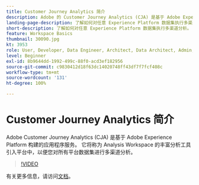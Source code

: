 ```yaml
---
title: Customer Journey Analytics 简介
description: Adobe 的 Customer Journey Analytics (CJA) 是基于 Adobe Experience Platform 构建的应用程序服务。它将称为 Analysis Workspace 的丰富分析工具引入平台中，以便您对所有平台数据集进行多渠道分析。
landing-page-description: 了解如何对任意 Experience Platform 数据集执行多渠道分析。
short-description: 了解如何对任意 Experience Platform 数据集执行多渠道分析。
feature: Workspace Basics
thumbnail: 30090.jpg
kt: 3953
role: User, Developer, Data Engineer, Architect, Data Architect, Admin, Leader
level: Beginner
exl-id: 8b9644dd-1992-499c-88f0-acd3ef182956
source-git-commit: c9830412d18f63dc14020748ff43df7f7fcf408c
workflow-type: tm+mt
source-wordcount: '131'
ht-degree: 100%

---
```


# Customer Journey Analytics 简介

Adobe Customer Journey Analytics (CJA) 是基于 Adobe Experience Platform 构建的应用程序服务。 它将称为 Analysis Workspace 的丰富分析工具引入平台中，以便您对所有平台数据集进行多渠道分析。

>[!VIDEO](https://video.tv.adobe.com/v/30090/?quality=12&learn=on)

有关更多信息，请访问[文档](https://experienceleague.adobe.com/docs/analytics-platform/using/cja-landing.html)。
